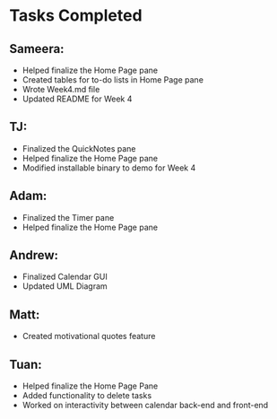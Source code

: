 # Tasks Completed

## Sameera:
* Helped finalize the Home Page pane 
* Created tables for to-do lists in Home Page pane
* Wrote Week4.md file
* Updated README for Week 4

## TJ:
* Finalized the QuickNotes pane
* Helped finalize the Home Page pane 
* Modified installable binary to demo for Week 4

## Adam:
* Finalized the Timer pane
* Helped finalize the Home Page pane

## Andrew:
* Finalized Calendar GUI
* Updated UML Diagram

## Matt:
* Created motivational quotes feature

## Tuan:
* Helped finalize the Home Page Pane
* Added functionality to delete tasks
* Worked on interactivity between calendar back-end and front-end
